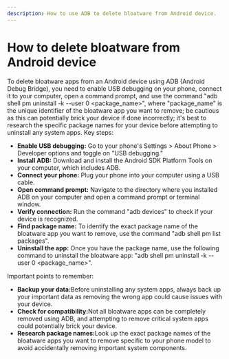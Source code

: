 ```yaml
---
description: How to use ADB to delete bloatware from Android device.
---
```


# How to delete bloatware from Android device

To delete bloatware apps from an Android device using ADB (Android Debug Bridge), you need to enable USB debugging on your phone, connect it to your computer, open a command prompt, and use the command "adb shell pm uninstall -k --user 0 \<package\_name>", where "package\_name" is the unique identifier of the bloatware app you want to remove; be cautious as this can potentially brick your device if done incorrectly; it's best to research the specific package names for your device before attempting to uninstall any system apps. Key steps:

* **Enable USB debugging:** Go to your phone's Settings > About Phone > Developer options and toggle on "USB debugging."&#x20;
* **Install ADB:** Download and install the Android SDK Platform Tools on your computer, which includes ADB.&#x20;
* **Connect your phone:** Plug your phone into your computer using a USB cable.&#x20;
* **Open command prompt:** Navigate to the directory where you installed ADB on your computer and open a command prompt or terminal window.&#x20;
* **Verify connection:** Run the command "adb devices" to check if your device is recognized.&#x20;
* **Find package name:** To identify the exact package name of the bloatware app you want to remove, use the command "adb shell pm list packages".&#x20;
* **Uninstall the app:** Once you have the package name, use the following command to uninstall the bloatware app: "adb shell pm uninstall -k --user 0 \<package\_name>".&#x20;

Important points to remember:

* **Backup your data:**&#x42;efore uninstalling any system apps, always back up your important data as removing the wrong app could cause issues with your device.&#x20;
* **Check for compatibility:**&#x4E;ot all bloatware apps can be completely removed using ADB, and attempting to remove critical system apps could potentially brick your device.&#x20;
* **Research package names:**&#x4C;ook up the exact package names of the bloatware apps you want to remove specific to your phone model to avoid accidentally removing important system components.&#x20;

